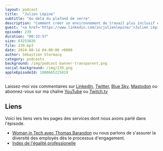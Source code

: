```yaml
---
layout: podcast
title:  "Julien Lépine"
subtitle: "Au delà du plafond de verre"
description: "Comment créer un environnement de travail plus inclusif et équitable ? Julien Lepine, Directeur des Architects de Solution France chez AWS, nous livre ses clés pour favoriser la diversité et l'inclusion au sein de l'entreprise. Au programme : recrutement, développement des talents, et témoignages inspirants."
guest: "<a href='https://www.linkedin.com/in/julienlepine/'>Julien Lépine</a>, directeur des architectes de solution, AWS France."
episode: 239
duration: "00:32:57" 
size: 63253026
file: 239.mp3
date: 2024-08-14 04:00:00 +0000
author: Sébastien Stormacq
category: podcasts
background: /img/podcast-banner-transparent.png
social-background: /img/239.png
appleEpisodeId: 1000665225819
---
```


Laissez-moi vos commentaires sur [LinkedIn](https://www.linkedin.com/in/sebastienstormacq/), [Twitter](https://twitter.com/sebsto), [Blue Sky](https://bsky.app/profile/sebsto.bsky.social), [Mastodon](https://awscommunity.social/@sebsto) ou abonnez-vous sur ma chaîne [YouTube](https://www.youtube.com/sebsto) ou [Twitch.tv](https://www.twitch.tv/sebAWS)

## Liens

Voici les liens vers les pages des services dont nous avons parlé dans l'épisode.

- [Woman in Tech avec Thomas Barandon](https://francais.podcast.go-aws.com/web/podcasts/episode_224/index.html) ou nous parlons de s'assurer la diversité des employés dès le processus d'engagement.
- [Index de l'égalité professionelle](https://www.aboutamazon.fr/actualites/travailler-chez-amazon/index-de-legalite-professionnelle)
